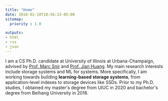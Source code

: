 ```yaml
---
title: "Home"
date: 2018-02-10T18:56:13-05:00
sitemap:
  priority : 1.0

outputs:
- html
- rss
- json
---
```

I am a CS Ph.D. candidate at University of Illinois at Urbana-Champaign, advised by [Prof. Marc Snir](http://snir.cs.illinois.edu) and [Prof. Jian Huang](http://jianh.web.engr.illinois.edu). My main research interests include storage systems and ML for systems. More specifically, I am working towards building **learning-based storage systems**, from application-level indexes to storage devices like SSDs. 
Prior to my Ph.D. studies, I obtained my master's degree from UIUC in 2020 and bachelor's degree from Beihang University in 2018.
